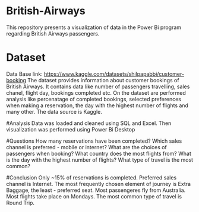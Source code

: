 # British-Airways
This repository presents a visualization of data in the Power Bi program regarding British Airways passengers. 

# Dataset
Data Base link: https://www.kaggle.com/datasets/shilpapabbi/customer-booking
The dataset provides information about customer bookings of British Airways. It contains data like number of passengers travelling, sales chanel, flight day, bookings completed etc. On the dataset are performed analysis like percenatage of completed bookings, selected preferences when making a reservation, the day with the highest number of flights and many other. The data source is Kaggle.

#Analysis
Data was loaded and cleaned using SQL and Excel. Then visualization was performed using Power Bi Desktop

#Questions
How many reservations have been completed?
Which sales channel is preferred - mobile or internet?
What are the choices of passengers when booking?
What country does the most flights from?
What is the day with the highest number of flights?
What type of travel is the most common?

#Conclusion
Only ~15% of reservations is completed.
Preferred sales channel is Internet.
The most frequently chosen element of journey is Extra Baggage,  the least - preferred seat.
Most passengeres fly from Australia.
Most flights take place on Mondays.
The most common type of travel is Round Trip.
